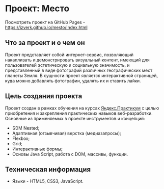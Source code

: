 # Проект: Место

Посмотреть проект на GitHub Pages - https://izverk.github.io/mesto/index.html

## Что за проект и о чем он

Проект представляет собой интернет-сервис, позволяющий накапливать и демонстрировать визуальный контент, имеющий для пользователей эстетическую и социальную значимость, и представленный в виде фотографий различных географических мест планеты Земля.
В сущности проект является интерактивной страницей, куда можно добавлять фотографии, удалять их и ставить лайки.

## Цель создания проекта

Проект создан в рамках обучения на курсах [Яндекс.Практикум](https://practicum.yandex.ru/) с целью приобретения и закрепления практических навыков веб-разработки.
Основные из применяемых в проекте инструментов и концепций:

- БЭМ Nested;
- Адаптивная (отзывчивая) верстка (медиазапросы);
- Flexbox;
- Grid;
- Интерактивные формы;
- Основы Java Script, работа с DOM, массивы, функции.

## Техническая информация

- Языки - HTML5, CSS3, JavaScript.

